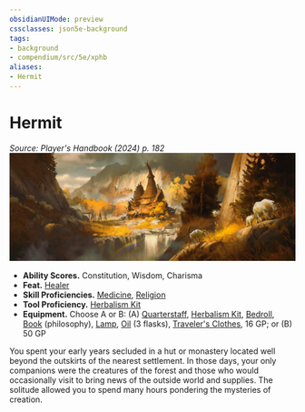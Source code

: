 ```yaml
---
obsidianUIMode: preview
cssclasses: json5e-background
tags:
- background
- compendium/src/5e/xphb
aliases:
- Hermit
---
```

# Hermit
*Source: Player's Handbook (2024) p. 182*  
![](/3-Mechanics/CLI/backgrounds/img/hermit.webp#right)

- **Ability Scores.** Constitution, Wisdom, Charisma  
- **Feat.** [Healer](/3-Mechanics/CLI/feats/healer-xphb.md)  
- **Skill Proficiencies.** [Medicine](skills.md#Medicine), [Religion](skills.md#Religion)  
- **Tool Proficiency.** [Herbalism Kit](/3-Mechanics/CLI/items/herbalism-kit-xphb.md)  
- **Equipment.** Choose A or B: (A) [Quarterstaff](/3-Mechanics/CLI/items/quarterstaff-xphb.md), [Herbalism Kit](/3-Mechanics/CLI/items/herbalism-kit-xphb.md), [Bedroll](/3-Mechanics/CLI/items/bedroll-xphb.md), [Book](/3-Mechanics/CLI/items/book-xphb.md) (philosophy), [Lamp](/3-Mechanics/CLI/items/lamp-xphb.md), [Oil](/3-Mechanics/CLI/items/oil-xphb.md) (3 flasks), [Traveler's Clothes](/3-Mechanics/CLI/items/travelers-clothes-xphb.md), 16 GP; or (B) 50 GP  

You spent your early years secluded in a hut or monastery located well beyond the outskirts of the nearest settlement. In those days, your only companions were the creatures of the forest and those who would occasionally visit to bring news of the outside world and supplies. The solitude allowed you to spend many hours pondering the mysteries of creation.